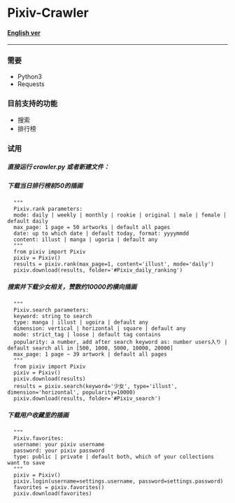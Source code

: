 # Pixiv-Crawler
#### [English ver](https://github.com/Redcxx/Pixiv-Crawler/blob/master/README.en.md)
---
### 需要
- Python3
- Requests

### 目前支持的功能
- 搜索
- 排行榜

### 试用
##### 直接运行 crawler.py 或者新建文件：
##### 下载当日排行榜前50的插画
````
  """
  Pixiv.rank parameters:
  mode: daily | weekly | monthly | rookie | original | male | female | default daily
  max_page: 1 page = 50 artworks | default all pages
  date: up to which date | default today, format: yyyymmdd
  content: illust | manga | ugoria | default any
  """
  from pixiv import Pixiv
  pixiv = Pixiv()
  results = pixiv.rank(max_page=1, content='illust', mode='daily')
  pixiv.download(results, folder='#Pixiv_daily_ranking')
````
##### 搜索并下载少女相关，赞数约10000的横向插画
````
  """
  Pixiv.search parameters:
  keyword: string to search
  type: manga | illust | ugoira | default any
  dimension: vertical | horizontal | square | default any
  mode: strict_tag | loose | default tag contains
  popularity: a number, add after search keyword as: number users入り | default search all in [500, 1000, 5000, 10000, 20000]
  max_page: 1 page ~ 39 artwork | default all pages
  """
  from pixiv import Pixiv
  pixiv = Pixiv()
  pixiv.download(results)
  results = pixiv.search(keyword='少女', type='illust', dimension='horizontal', popularity=10000)
  pixiv.download(results, folder='#Pixiv_search')
````
##### 下载用户收藏里的插画
````
  """
  Pixiv.favorites:
  username: your pixiv username
  password: your pixiv password
  type: public | private | default both, which of your collections want to save
  """
  pixiv = Pixiv()
  pixiv.login(username=settings.username, password=settings.password)
  favorites = pixiv.favorites()
  pixiv.download(favorites)
````
